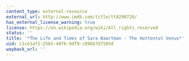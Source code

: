```yaml
---
content_type: external-resource
external_url: http://www.imdb.com/title/tt0290726/
has_external_license_warning: true
license: https://en.wikipedia.org/wiki/All_rights_reserved
status: ''
title: '*The Life and Times of Sara Baartman - The Hottentot Venus*'
uid: c1ce1af2-25b5-48f6-9df9-c896b7d7505d
wayback_url: ''
---
```

